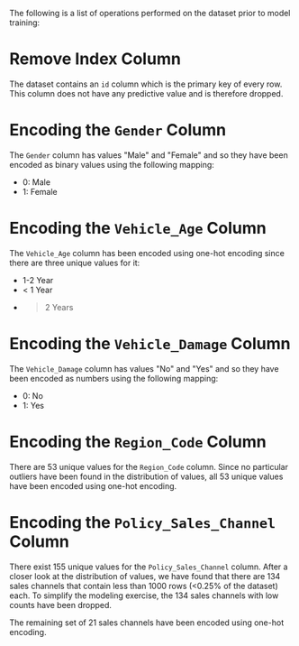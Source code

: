 The following is a list of operations performed on the dataset prior to model training:

# Remove Index Column

The dataset contains an `id` column which is the primary key of every row. This column
does not have any predictive value and is therefore dropped.

# Encoding the `Gender` Column

The `Gender` column has values "Male" and "Female" and so they have been encoded as binary
values using the following mapping:

- 0: Male
- 1: Female

# Encoding the `Vehicle_Age` Column

The `Vehicle_Age` column has been encoded using one-hot encoding since there are three
unique values for it:

- 1-2 Year
- < 1 Year
- > 2 Years

# Encoding the `Vehicle_Damage` Column

The `Vehicle_Damage` column has values "No" and "Yes" and so they have been encoded as
numbers using the following mapping:

- 0: No
- 1: Yes

# Encoding the `Region_Code` Column

There are 53 unique values for the `Region_Code` column. Since no particular outliers
have been found in the distribution of values, all 53 unique values have been encoded using
one-hot encoding.

# Encoding the `Policy_Sales_Channel` Column

There exist 155 unique values for the `Policy_Sales_Channel` column. After a closer
look at the distribution of values, we have found that there are 134 sales channels
that contain less than 1000 rows (<0.25% of the dataset) each. To simplify the modeling
exercise, the 134 sales channels with low counts have been dropped.

The remaining set of 21 sales channels have been encoded using one-hot encoding.
